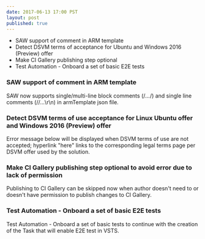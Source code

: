 ```yaml
--- 
date: 2017-06-13 17:00 PST
layout: post
published: true
---
```


- SAW support of comment in ARM template
- Detect DSVM terms of acceptance for Ubuntu and Windows 2016 (Preview) offer
- Make CI Gallery publishing step optional 
- Test Automation - Onboard a set of basic E2E tests

<!--more-->

### SAW support of comment in ARM template

SAW now supports single/multi-line block comments (/*…*/) and single line comments (//…\r\n) in armTemplate json file.

### Detect DSVM terms of use acceptance for Linux Ubuntu offer and Windows 2016 (Preview) offer

Error message below will be displayed when DSVM terms of use are not accepted; hyperlink "here" links to the corresponding legal terms page per DSVM offer used by the solution.

### Make CI Gallery publishing step optional to avoid error due to lack of permission

Publishing to CI Gallery can be skipped now when author doesn't need to or doesn't have permission to publish changes to CI Gallery.

###  Test Automation - Onboard a set of basic E2E tests

Test Automation - Onboard a set of basic tests to continue with the creation of the Task that will enable E2E test in VSTS.
